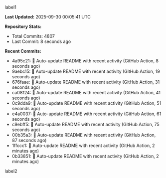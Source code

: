 
label1 
<!-- ACTIVITY_START -->
**Last Updated:** 2025-09-30 00:05:41 UTC

**Repository Stats:**
- Total Commits: 4807
- Last Commit: 8 seconds ago

**Recent Commits:**
- 4a95c21: 🤖 Auto-update README with recent activity (GitHub Action, 8 seconds ago)
- 9aebc15: 🤖 Auto-update README with recent activity (GitHub Action, 19 seconds ago)
- 676faae: 🤖 Auto-update README with recent activity (GitHub Action, 31 seconds ago)
- ca08124: 🤖 Auto-update README with recent activity (GitHub Action, 41 seconds ago)
- 0c9dda9: 🤖 Auto-update README with recent activity (GitHub Action, 51 seconds ago)
- e4a0037: 🤖 Auto-update README with recent activity (GitHub Action, 61 seconds ago)
- c9ebff5: 🤖 Auto-update README with recent activity (GitHub Action, 75 seconds ago)
- 00b35a3: 🤖 Auto-update README with recent activity (GitHub Action, 87 seconds ago)
- 1ffccc1: 🤖 Auto-update README with recent activity (GitHub Action, 2 minutes ago)
- 0b33851: 🤖 Auto-update README with recent activity (GitHub Action, 2 minutes ago)
<!-- ACTIVITY_END -->

label2
